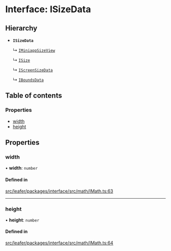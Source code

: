 # Interface: ISizeData

## Hierarchy

- **`ISizeData`**

  ↳ [`IMiniappSizeView`](IMiniappSizeView.md)

  ↳ [`ISize`](ISize.md)

  ↳ [`IScreenSizeData`](IScreenSizeData.md)

  ↳ [`IBoundsData`](IBoundsData.md)

## Table of contents

### Properties

- [width](ISizeData.md#width)
- [height](ISizeData.md#height)

## Properties

### width

• **width**: `number`

#### Defined in

[src/leafer/packages/interface/src/math/IMath.ts:63](https://github.com/leaferjs/leafer/blob/9496e2973fd92c147ae5dbbf3c11ffcd5991c0f1/packages/interface/src/math/IMath.ts#L63)

___

### height

• **height**: `number`

#### Defined in

[src/leafer/packages/interface/src/math/IMath.ts:64](https://github.com/leaferjs/leafer/blob/9496e2973fd92c147ae5dbbf3c11ffcd5991c0f1/packages/interface/src/math/IMath.ts#L64)
